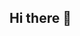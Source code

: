 ## Hi there 👋

<!--

**Here are some ideas to get you started:**

🙋‍♀️ A short introduction - what is your organization all about? We are an AI startup focused on building AI that can optimize factories
🌈 Contribution guidelines - how can the community get involved? We have open source projects that you contribute
👩‍💻 Useful resources - where can the community find your docs? Here at github we make several documents available for the community
🧙 Remember, you can do mighty things with the power of [Markdown](https://docs.github.com/github/writing-on-github/getting-started-with-writing-and-formatting-on-github/basic-writing-and-formatting-syntax)
-->
